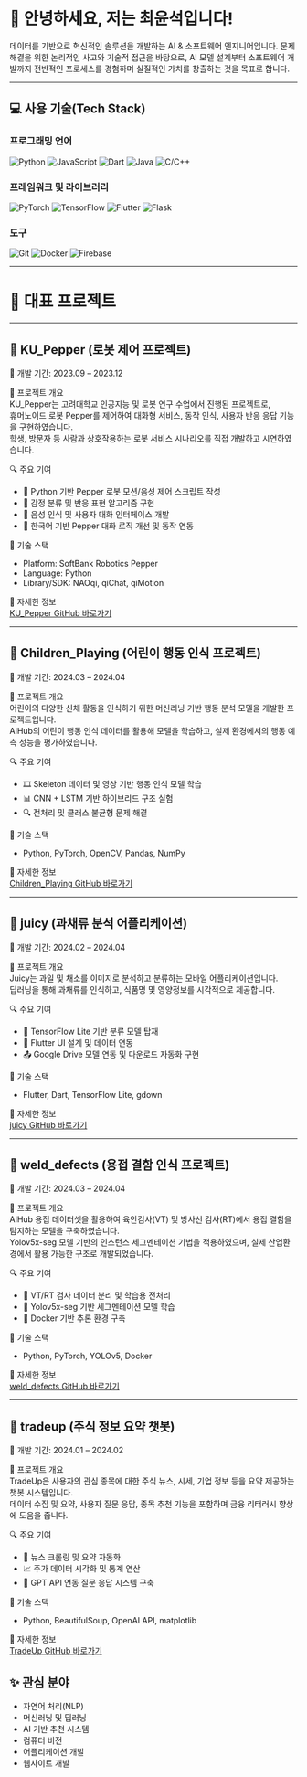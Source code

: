 # 👋 안녕하세요, 저는 최윤석입니다!

데이터를 기반으로 혁신적인 솔루션을 개발하는 AI & 소프트웨어 엔지니어입니다. 문제 해결을 위한 논리적인 사고와 기술적 접근을 바탕으로, AI 모델 설계부터 소프트웨어 개발까지 전반적인 프로세스를 경험하며 실질적인 가치를 창출하는 것을 목표로 합니다.



---

## 💻 **사용 기술(Tech Stack)**

### **프로그래밍 언어**
![Python](https://img.shields.io/badge/-Python-3776AB?style=for-the-badge&logo=python&logoColor=white)
![JavaScript](https://img.shields.io/badge/-JavaScript-F7DF1E?style=for-the-badge&logo=javascript&logoColor=black)
![Dart](https://img.shields.io/badge/-Dart-0175C2?style=for-the-badge&logo=dart&logoColor=white)
![Java](https://img.shields.io/badge/-Java-007396?style=for-the-badge&logo=java&logoColor=white)
![C/C++](https://img.shields.io/badge/-C/C++-00599C?style=for-the-badge&logo=cplusplus&logoColor=white)

### **프레임워크 및 라이브러리**
![PyTorch](https://img.shields.io/badge/-PyTorch-EE4C2C?style=for-the-badge&logo=pytorch&logoColor=white)
![TensorFlow](https://img.shields.io/badge/-TensorFlow-FF6F00?style=for-the-badge&logo=tensorflow&logoColor=white)
![Flutter](https://img.shields.io/badge/-Flutter-02569B?style=for-the-badge&logo=flutter&logoColor=white)
![Flask](https://img.shields.io/badge/-Flask-000000?style=for-the-badge&logo=flask&logoColor=white)

### **도구**
![Git](https://img.shields.io/badge/-Git-F05032?style=for-the-badge&logo=git&logoColor=white)
![Docker](https://img.shields.io/badge/-Docker-2496ED?style=for-the-badge&logo=docker&logoColor=white)
![Firebase](https://img.shields.io/badge/-Firebase-FFCA28?style=for-the-badge&logo=firebase&logoColor=black)


---

# 📂 **대표 프로젝트**

---

## 🤖 KU_Pepper (로봇 제어 프로젝트)
📆 개발 기간: 2023.09 – 2023.12

🧠 프로젝트 개요  
KU_Pepper는 고려대학교 인공지능 및 로봇 연구 수업에서 진행된 프로젝트로,  
휴머노이드 로봇 Pepper를 제어하여 대화형 서비스, 동작 인식, 사용자 반응 응답 기능을 구현하였습니다.  
학생, 방문자 등 사람과 상호작용하는 로봇 서비스 시나리오를 직접 개발하고 시연하였습니다.

🔍 주요 기여
- 🤖 Python 기반 Pepper 로봇 모션/음성 제어 스크립트 작성
- 🧠 감정 분류 및 반응 표현 알고리즘 구현
- 🎤 음성 인식 및 사용자 대화 인터페이스 개발
- 💬 한국어 기반 Pepper 대화 로직 개선 및 동작 연동

🧰 기술 스택  
- Platform: SoftBank Robotics Pepper  
- Language: Python  
- Library/SDK: NAOqi, qiChat, qiMotion

📎 자세한 정보  
[KU_Pepper GitHub 바로가기](https://github.com/yunseok451/KU_Pepper)


---

## 🧒 Children_Playing (어린이 행동 인식 프로젝트)
📆 개발 기간: 2024.03 – 2024.04

🧠 프로젝트 개요  
어린이의 다양한 신체 활동을 인식하기 위한 머신러닝 기반 행동 분석 모델을 개발한 프로젝트입니다.  
AIHub의 어린이 행동 인식 데이터를 활용해 모델을 학습하고, 실제 환경에서의 행동 예측 성능을 평가하였습니다.

🔍 주요 기여
- 🎞 Skeleton 데이터 및 영상 기반 행동 인식 모델 학습
- 📊 CNN + LSTM 기반 하이브리드 구조 실험
- 🔍 전처리 및 클래스 불균형 문제 해결

🧰 기술 스택  
- Python, PyTorch, OpenCV, Pandas, NumPy

📎 자세한 정보  
[Children_Playing GitHub 바로가기](https://github.com/yunseok451/Children_Playing)


---

## 🍓 juicy (과채류 분석 어플리케이션)
📆 개발 기간: 2024.02 – 2024.04

🧠 프로젝트 개요  
Juicy는 과일 및 채소를 이미지로 분석하고 분류하는 모바일 어플리케이션입니다.  
딥러닝을 통해 과채류를 인식하고, 식품명 및 영양정보를 시각적으로 제공합니다.

🔍 주요 기여
- 🧠 TensorFlow Lite 기반 분류 모델 탑재
- 📱 Flutter UI 설계 및 데이터 연동
- 📤 Google Drive 모델 연동 및 다운로드 자동화 구현

🧰 기술 스택  
- Flutter, Dart, TensorFlow Lite, gdown

📎 자세한 정보  
[juicy GitHub 바로가기](https://github.com/yunseok451/juicy)


---

## 🔧 weld_defects (용접 결함 인식 프로젝트)
📆 개발 기간: 2024.03 – 2024.04

🧠 프로젝트 개요  
AIHub 용접 데이터셋을 활용하여 육안검사(VT) 및 방사선 검사(RT)에서 용접 결함을 탐지하는 모델을 구축하였습니다.  
Yolov5x-seg 모델 기반의 인스턴스 세그멘테이션 기법을 적용하였으며, 실제 산업환경에서 활용 가능한 구조로 개발되었습니다.

🔍 주요 기여
- 🔬 VT/RT 검사 데이터 분리 및 학습용 전처리
- 🧠 Yolov5x-seg 기반 세그멘테이션 모델 학습
- 🐳 Docker 기반 추론 환경 구축

🧰 기술 스택  
- Python, PyTorch, YOLOv5, Docker

📎 자세한 정보  
[weld_defects GitHub 바로가기](https://github.com/yunseok451/weld_defects)


---

## 💱 tradeup (주식 정보 요약 챗봇)
📆 개발 기간: 2024.01 – 2024.02

🧠 프로젝트 개요  
TradeUp은 사용자의 관심 종목에 대한 주식 뉴스, 시세, 기업 정보 등을 요약 제공하는 챗봇 시스템입니다.  
데이터 수집 및 요약, 사용자 질문 응답, 종목 추천 기능을 포함하며 금융 리터러시 향상에 도움을 줍니다.

🔍 주요 기여
- 💬 뉴스 크롤링 및 요약 자동화
- 📈 주가 데이터 시각화 및 통계 연산
- 🤖 GPT API 연동 질문 응답 시스템 구축

🧰 기술 스택  
- Python, BeautifulSoup, OpenAI API, matplotlib

📎 자세한 정보  
[TradeUp GitHub 바로가기](https://github.com/yunseok451/tradeup)




## ✨ **관심 분야**

- 자연어 처리(NLP)
- 머신러닝 및 딥러닝
- AI 기반 추천 시스템
- 컴퓨터 비전
- 어플리케이션 개발
- 웹사이트 개발
